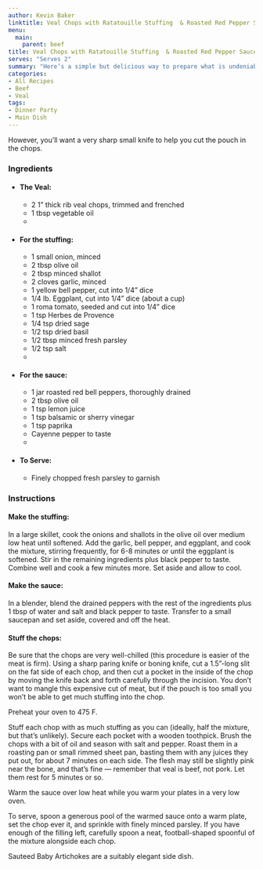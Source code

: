 ```yaml
---
author: Kevin Baker
linktitle: Veal Chops with Ratatouille Stuffing  & Roasted Red Pepper Sauce
menu:
  main:
    parent: beef
title: Veal Chops with Ratatouille Stuffing  & Roasted Red Pepper Sauce
serves: "Serves 2"
summary: "Here’s a simple but delicious way to prepare what is undeniably a “special occasion” cut of meat. The brilliant vermilion-red sauce looks spectacular on the plate, and the whole dish is a show-stopper, but it’s not much harder than any weeknight meal."
categories:
- All Recipes
- Beef
- Veal
tags:
- Dinner Party
- Main Dish
---
```

However, you’ll want a very sharp small knife to help you cut the pouch in the chops.
### Ingredients

<div class="ingredient-list">

* #### The Veal:
  * 2 1” thick rib veal chops, trimmed and frenched  
  * 1 tbsp vegetable oil   
  *   
* #### For the stuffing:
  * 1 small onion, minced  
  * 2 tbsp olive oil  
  * 2 tbsp minced shallot  
  * 2 cloves garlic, minced  
  * 1 yellow bell pepper, cut into 1/4” dice  
  * 1/4 lb. Eggplant, cut into 1/4” dice (about a cup)  
  * 1 roma tomato, seeded and cut into 1/4” dice  
  * 1 tsp Herbes de Provence  
  * 1/4 tsp dried sage  
  * 1/2 tsp dried basil  
  * 1/2 tbsp minced fresh parsley   
  * 1/2 tsp salt  
  *   
* #### For the sauce:
  * 1 jar roasted red bell peppers, thoroughly drained  
  * 2 tbsp olive oil   
  * 1 tsp lemon juice   
  * 1 tsp balsamic or sherry vinegar   
  * 1 tsp paprika  
  * Cayenne pepper to taste  
  * 
* #### To Serve:
  * Finely chopped fresh parsley to garnish  

</div>

### Instructions
#### Make the stuffing:
In a large skillet, cook the onions and shallots in the olive oil over medium low heat until softened. Add the garlic, bell pepper, and eggplant, and cook the mixture, stirring frequently, for 6-8 minutes or until the eggplant is softened. Stir in the remaining ingredients plus black pepper to taste. Combine well and cook a few minutes more. Set aside and allow to cool.

#### Make the sauce:
In a blender, blend the drained peppers with the rest of the ingredients plus 1 tbsp of water and salt and black pepper to taste. Transfer to a small saucepan and set aside, covered and off the heat.

#### Stuff the chops:
Be sure that the chops are very well-chilled (this procedure is easier of the meat is firm). Using a sharp paring knife or boning knife, cut a 1.5”-long slit on the fat side of each chop, and then cut a pocket in the inside of the chop by moving the knife back and forth carefully through the incision. You don’t want to mangle this expensive cut of meat, but if the pouch is too small you won’t be able to get much stuffing into the chop.

Preheat your oven to 475 F.

Stuff each chop with as much stuffing as you can (ideally, half the mixture, but that’s unlikely). Secure each pocket with a wooden toothpick. Brush the chops with a bit of oil and season with salt and pepper. Roast them in a roasting pan or small rimmed sheet pan, basting them with any juices they put out, for about 7 minutes on each side. The flesh may still be slightly pink near the bone, and that’s fine — remember that veal is beef, not pork. Let them rest for 5 minutes or so.

Warm the sauce over low heat while you warm your plates in a very low oven.

To serve, spoon a generous pool of the warmed sauce onto a warm plate, set the chop ever it, and sprinkle with finely minced parsley. If you have enough of the filling left, carefully spoon a neat, football-shaped spoonful of the mixture alongside each chop.

Sauteed Baby Artichokes are a suitably elegant side dish.